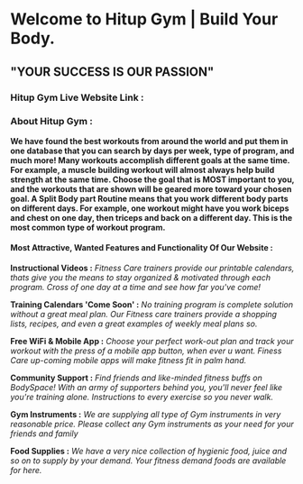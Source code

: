 # Welcome to Hitup Gym | Build Your Body.

## "YOUR SUCCESS IS OUR PASSION"

### Hitup Gym Live Website Link :

###

### About Hitup Gym :

**We have found the best workouts from around the world and put them in one database that you can search by days per week, type of program, and much more! Many workouts accomplish different goals at the same time. For example, a muscle building workout will almost always help build strength at the same time. Choose the goal that is MOST important to you, and the workouts that are shown will be geared more toward your chosen goal. A Split Body part Routine means that you work different body parts on different days. For example, one workout might have you work biceps and chest on one day, then triceps and back on a different day. This is the most common type of workout program.**

#### Most Attractive, Wanted Features and Functionality Of Our Website :

**Instructional Videos :**
_Fitness Care trainers provide our printable calendars, thats give you the means to stay organized & motivated through each program. Cross of one day at a time and see how far you've come!_

**Training Calendars 'Come Soon' :**
_No training program is complete solution without a great meal plan. Our Fitness care trainers provide a shopping lists, recipes, and even a great examples of weekly meal plans so._

**Free WiFi & Mobile App :**
_Choose your perfect work-out plan and track your workout with the press of a mobile app button, when ever u want. Finess Care up-coming mobile apps will make fitness fit in palm hand._

**Community Support :**
_Find friends and like-minded fitness buffs on BodySpace! With an army of supporters behind you, you'll never feel like you're training alone. Instructions to every exercise so you never walk._

**Gym Instruments :**
_We are supplying all type of Gym instruments in very reasonable price. Please collect any Gym instruments as your need for your friends and family_

**Food Supplies :**
_We have a very nice collection of hygienic food, juice and so on to supply by your demand. Your fitness demand foods are available for here._
